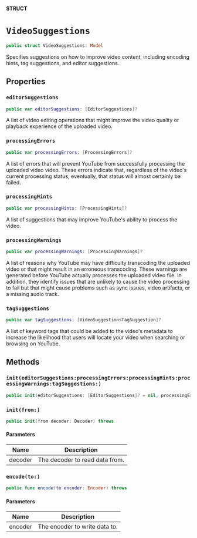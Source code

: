 **STRUCT**

# `VideoSuggestions`

```swift
public struct VideoSuggestions: Model
```

Specifies suggestions on how to improve video content, including encoding hints, tag suggestions, and editor suggestions.

## Properties
### `editorSuggestions`

```swift
public var editorSuggestions: [EditorSuggestions]?
```

A list of video editing operations that might improve the video quality or playback experience of the uploaded video.

### `processingErrors`

```swift
public var processingErrors: [ProcessingErrors]?
```

A list of errors that will prevent YouTube from successfully processing the uploaded video video. These errors indicate that, regardless of the video's current processing status, eventually, that status will almost certainly be failed.

### `processingHints`

```swift
public var processingHints: [ProcessingHints]?
```

A list of suggestions that may improve YouTube's ability to process the video.

### `processingWarnings`

```swift
public var processingWarnings: [ProcessingWarnings]?
```

A list of reasons why YouTube may have difficulty transcoding the uploaded video or that might result in an erroneous transcoding. These warnings are generated before YouTube actually processes the uploaded video file. In addition, they identify issues that are unlikely to cause the video processing to fail but that might cause problems such as sync issues, video artifacts, or a missing audio track.

### `tagSuggestions`

```swift
public var tagSuggestions: [VideoSuggestionsTagSuggestion]?
```

A list of keyword tags that could be added to the video's metadata to increase the likelihood that users will locate your video when searching or browsing on YouTube.

## Methods
### `init(editorSuggestions:processingErrors:processingHints:processingWarnings:tagSuggestions:)`

```swift
public init(editorSuggestions: [EditorSuggestions]? = nil, processingErrors: [ProcessingErrors]? = nil, processingHints: [ProcessingHints]? = nil, processingWarnings: [ProcessingWarnings]? = nil, tagSuggestions: [VideoSuggestionsTagSuggestion]? = nil)
```

### `init(from:)`

```swift
public init(from decoder: Decoder) throws
```

#### Parameters

| Name | Description |
| ---- | ----------- |
| decoder | The decoder to read data from. |

### `encode(to:)`

```swift
public func encode(to encoder: Encoder) throws
```

#### Parameters

| Name | Description |
| ---- | ----------- |
| encoder | The encoder to write data to. |